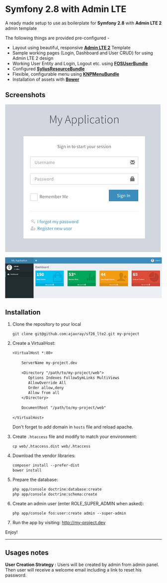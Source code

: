 Symfony 2.8 with Admin LTE
==============

A ready made setup to use as boilerplate for **Symfony 2.8** with **Admin LTE 2** admin template

The following things are provided pre-configured - 

* Layout using beautiful, responsive **[Admin LTE 2](https://almsaeedstudio.com/themes/AdminLTE/index.html)** Template 
* Sample working pages (Login, Dashboard and User CRUD) for using Admin LTE 2 design  
* Working User Entity and Login, Logout etc. using **[FOSUserBundle](https://github.com/FriendsOfSymfony/FOSUserBundle)**
* Configured **[SyliusResourceBundle](https://github.com/Sylius/SyliusResourceBundle)**
* Flexible, configurable menu using **[KNPMenuBundle](https://github.com/KnpLabs/KnpMenuBundle)**
* Installation of assets with **[Bower](http://bower.io/)**

Screenshots
----------------

![Login Page](screens/login.png)  

![Dashboard Page](screens/dashboard.png)


Installation
----------------

1. Clone the repository to your local

    ```
    git clone git@github.com:ajaxray/sf28_lte2.git my-project
    ```

2. Create a VirtualHost:

    ```
    <VirtualHost *:80>

        ServerName my-project.dev

        <Directory "/path/to/my-project/web">
           Options Indexes FollowSymLinks MultiViews
           AllowOverride All
           Order allow,deny
           Allow from all
        </Directory>

        DocumentRoot "/path/to/my-project/web"

    </VirtualHost>
    ```
    
    Don't forget to add domain in `hosts` file and reload apache.
      
3. Create `.htaccess` file and modify to match your environment:

    ```
    cp web/.htaccess.dist web/.htaccess
    ```

5. Download the vendor libraries:

    ```
    composer install --prefer-dist
    bower install
    ```

6. Prepare the database:

    ```
    php app/console doctrine:database:create
    php app/console doctrine:schema:create
    ```

7. Create an admin user (enter ROLE_SUPER_ADMIN when asked):

    ```
    php app/console fos:user:create admin --super-admin
    ```

7. Run the app by visiting: http://my-project.dev

Enjoy!

----

Usages notes
--------------------

**User Creation Strategy :** Users will be created by admin from admin panel. 
Then user will receive a welcome email including a link to reset his password.   
